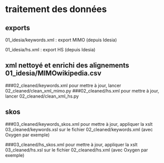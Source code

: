 # traitement des données

## exports
01_idesia/keywords.xml : export MIMO 
(depuis Idesia)

01_idesia/hs.xml : export HS (depuis Idesia)

## xml nettoyé et enrichi des alignements 01_idesia/MIMOwikipedia.csv
###02_cleaned/keywords.xml
pour mettre à jour, lancer 02_cleaned/clean_xml_mimo.py
###02_cleaned/hs.xml
pour mettre à jour, lancer 02_cleaned/clean_xml_hs.py

## skos
###03_cleaned/keywords_skos.xml 
pour mettre à jour, appliquer la xslt 03_cleaned/keywords.xsl sur le fichier  02_cleaned/keywords.xml (avec Oxygen par exemple)

###03_cleaned/hs_skos.xml
pour mettre à jour, appliquer la xslt 03_cleaned/hs.xsl sur le fichier  02_cleaned/hs.xml (avec Oxygen par exemple)

